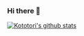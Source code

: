 ### Hi there 👋

<!--
**Kototori/Kototori** is a ✨ _special_ ✨ repository because its `README.md` (this file) appears on your GitHub profile.

Here are some ideas to get you started:

- 🔭 I’m currently working on ...
- 🌱 I’m currently learning ...
- 👯 I’m looking to collaborate on ...
- 🤔 I’m looking for help with ...
- 💬 Ask me about ...
- 📫 How to reach me: ...
- 😄 Pronouns: ...
- ⚡ Fun fact: ...
-->
[![Kototori's github stats](https://github-readme-stats.vercel.app/api?username=Kototori)](https://github.com/Kototori/github-readme-stats)

